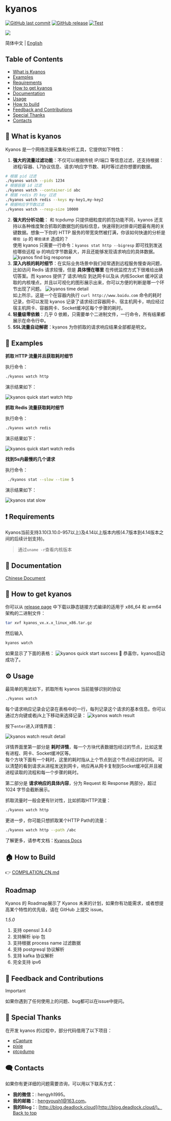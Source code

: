 # kyanos

[![GitHub last commit](https://img.shields.io/github/last-commit/hengyoush/kyanos)](#) [![GitHub release](https://img.shields.io/github/v/release/hengyoush/kyanos)](#) [![Test](https://github.com/hengyoush/kyanos/actions/workflows/test.yml/badge.svg)](https://github.com/hengyoush/kyanos/actions/workflows/test.yml)

![](docs/public/kyanos-demo.gif)

简体中文 | [English](./README.md)


## Table of Contents
- [What is Kyanos](#-what-is-kyanos)
- [Examples](#-examples)
- [Requirements](#-requirements)
- [How to get kyanos](#-how-to-get-kyanos)
- [Documentation](#-documentation)
- [Usage](#-usage)
- [How to build](#-how-to-build)
- [Feedback and Contributions](#-feedback-and-contributions)
- [Special Thanks](#-special-thanks)
- [Contacts](#%EF%B8%8F-contacts)

## 🦜 What is kyanos
Kyanos 是一个网络流量采集和分析工具，它提供如下特性：
1. **强大的流量过滤功能**：不仅可以根据传统 IP/端口 等信息过滤，还支持根据：进程/容器、L7协议信息、请求/响应字节数、耗时等过滤你想要的数据。
```bash
# 根据 pid 过滤
./kyanos watch --pids 1234
# 根据容器 id 过滤
./kyanos watch --container-id abc
# 根据 redis 的 key 过滤
./kyanos watch redis --keys my-key1,my-key2
# 根据响应字节数过滤
./kyanos watch --resp-size 10000
```
2. **强大的分析功能**： 和 tcpdump 只提供细粒度的抓包功能不同，kyanos 还支持以各种维度聚合抓取的数据包的指标信息，快速得到对排查问题最有用的关键数据。想象一下你的 HTTP 服务的带宽突然被打满，你该如何快速的分析是 `哪些 ip` 的 `哪些请求` 造成的？  
使用 kyanos 只需要一行命令：`kyanos stat http --bigresp` 即可找到发送给哪些远程 ip 的响应字节数最大，并且还能够发现请求响应的具体数据。
![kyanos find big response](docs/public/whatkyanos.gif)
3. **深入内核的耗时细节**：在实际业务场景中我们经常遇到远程服务慢查询问题，比如访问 Redis 请求较慢，但是 **具体慢在哪里** 在传统监控方式下很难给出确切答案。而 kyanos 提供了 请求/响应 到达网卡以及从 内核Socket 缓冲区读取的内核埋点，并且以可视化的图形展示出来，你可以方便的判断是哪一个环节出现了问题。
![kyanos time detail](docs/public/timedetail.jpg)   
如上所示，这是一个在容器内执行 `curl http://www.baidu.com` 命令的耗时记录，你可以发现 kyanos 记录了请求经过容器网卡、宿主机网卡，响应经过宿主机网卡、容器网卡、Socket缓冲区每个步骤的耗时。
4. **轻量级零依赖**：几乎 0 依赖，只需要单个二进制文件，一行命令，所有结果都展示在命令行中。
5. **SSL流量自动解密**：kyanos 为你抓取的请求响应结果全部都是明文。

## 🌰 Examples

**抓取 HTTP 流量并且获取耗时细节**  

执行命令：
```bash
./kyanos watch http
```
演示结果如下：

![kyanos quick start watch http](docs/public/qs-watch-http.gif)


**抓取 Redis 流量获取耗时细节**  

执行命令：
```bash
./kyanos watch redis
```
演示结果如下：

![kyanos quick start watch redis](docs/public/qs-redis.gif)

**找到5s内最慢的几个请求**

执行命令：
```bash
 ./kyanos stat --slow --time 5 
```
演示结果如下：

![kyanos stat slow](docs/public/qs-stat-slow.gif)

## ❗ Requirements

Kyanos当前支持3.10(3.10.0-957以上)及4.14以上版本内核(4.7版本到4.14版本之间的后续计划支持)。
> 通过`uname -r`查看内核版本

## 📝 Documentation

[Chinese Document](https://kyanos.io/cn/)

## 🎯 How to get kyanos 
你可以从 [release page](https://github.com/hengyoush/kyanos/releases) 中下载以静态链接方式编译的适用于 x86_64 和 arm64 架构的二进制文件：

```bash
tar xvf kyanos_vx.x.x_linux_x86.tar.gz
```

然后输入
```bash
kyanos watch 
```

 如果显示了下面的表格：
![kyanos quick start success](docs/public/quickstart-success.png)
🎉 恭喜你，kyanos启动成功了。


## ⚙ Usage

最简单的用法如下，抓取所有 kyanos 当前能够识别的协议

```bash
./kyanos watch
```
每个请求响应记录会记录在表格中的一行，每列记录这个请求的基本信息。你可以通过方向键或者j/k上下移动来选择记录：
![kyanos watch result](docs/public/watch-result.jpg)  

按下`enter`进入详情界面：

![kyanos watch result detail](docs/public/watch-result-detail.jpg)  

详情界面里第一部分是 **耗时详情**，每一个方块代表数据包经过的节点，比如这里有进程、网卡、Socket缓冲区等。  
每个方块下面有一个耗时，这里的耗时指从上个节点到这个节点经过的时间。
可以清楚的看到请求从进程发送到网卡，响应再从网卡复制到Socket缓冲区并且被进程读取的流程和每一个步骤的耗时。

第二部分是 **请求响应的具体内容**，分为 Request 和 Response 两部分，超过 1024 字节会截断展示。


抓取流量时一般会更有针对性，比如抓取HTTP流量：

```bash
./kyanos watch http
```
更进一步，你可能只想抓取某个HTTP Path的流量：

```bash
./kyanos watch http --path /abc 
```

了解更多，请参考文档：[Kyanos Docs](kyanos.io)

## 🏠 How to Build

👉 [COMPILATION_CN.md](./COMPILATION_CN.md)

## Roadmap
Kyanos 的 Roadmap展示了 Kyanos 未来的计划，如果你有功能需求，或者想提高某个特性的优先级，请在 GitHub 上提交 issue。

_1.5.0_   
1. 支持 openssl 3.4.0
2. 支持解析 ipip 包
3. 支持根据 process name 过滤数据
4. 支持 postgresql 协议解析
5. 支持 kafka 协议解析
6. 完全支持 ipv6


## 🤝 Feedback and Contributions
> [!IMPORTANT]
> 如果你遇到了任何使用上的问题、bug都可以在issue中提问。


## 🙇‍ Special Thanks
在开发 kyanos 的过程中，部分代码借用了以下项目：
- [eCapture](https://ecapture.cc/zh/)
- [pixie](https://github.com/pixie-io/pixie)
- [ptcpdump](https://github.com/mozillazg/ptcpdump)

## 🗨️ Contacts
如果你有更详细的问题需要咨询，可以用以下联系方式：
- **我的微信：**:  hengyh1995。
- **我的邮箱：**:  [hengyoush1@163.com](mailto:hengyoush1@163.com)。
- **我的Blog：**:  [http://blog.deadlock.cloud](http://blog.deadlock.cloud/)。
[Back to top](#top)
